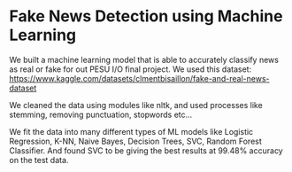 # Fake News Detection using Machine Learning

We built a machine learning model that is able to accurately classify news as real or fake for out PESU I/O final project. We used this dataset: https://www.kaggle.com/datasets/clmentbisaillon/fake-and-real-news-dataset

We cleaned the data using modules like nltk, and used processes like stemming, removing punctuation, stopwords etc...

We fit the data into many different types of ML models like Logistic Regression, K-NN, Naive Bayes, Decision Trees, SVC, Random Forest Classifier. And found SVC to be giving the best results at 99.48% accuracy on the test data.

